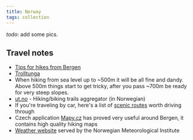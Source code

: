 ```yaml
---
title: Norway
tags: collection
---
```



*todo*: add some pics.

## Travel notes

- [Tips for hikes from
  Bergen](https://www.reddit.com/r/Norway/comments/2ebfg7/comment/cjy42q5/)
- [Trolltunga](https://maps.app.goo.gl/LcFPiWkw4qqSXYGL8)
- When hiking from sea level up to ~500m it will be all fine and dandy. Above
  500m things start to get tricky, after you pass ~700m be ready for very steep
  slopes.
- [ut.no](https://ut.no/) - Hiking/biking trails aggregator (in Norwegian)
- If you're traveling by car, here's a list of [scenic
  routes](https://www.nasjonaleturistveger.no/en/routes/) worth driving through
- Czech application [Mapy.cz](https://mapy.cz) has proved very useful around
  Bergen, it contains high quality hiking maps
- [Weather website](https://www.yr.no/en) served by the Norwegian
  Meteorological Institute
